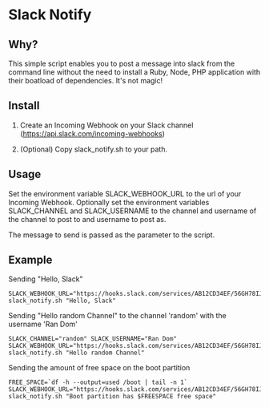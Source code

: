 Slack Notify
============

Why?
----
This simple script enables you to post a message into slack from the command line without the need to install a Ruby, Node, PHP application with their boatload of dependencies. It's not magic!

Install
-------

1. Create an Incoming Webhook on your Slack channel (https://api.slack.com/incoming-webhooks)

2. (Optional) Copy slack_notify.sh to your path.

Usage
-----

Set the environment variable SLACK_WEBHOOK_URL to the url of your Incoming Webhook. Optionally set the environment variables SLACK_CHANNEL and SLACK_USERNAME to the channel and username of the channel to post to and username to post as.

The message to send is passed as the parameter to the script.

Example
-------

Sending "Hello, Slack"

    SLACK_WEBHOOK_URL="https://hooks.slack.com/services/AB12CD34EF/56GH78IJ90/KLMN9876opqr5432stu" slack_notify.sh "Hello, Slack"


Sending "Hello random Channel" to the channel 'random' with the username 'Ran Dom'

    SLACK_CHANNEL="random" SLACK_USERNAME="Ran Dom" SLACK_WEBHOOK_URL="https://hooks.slack.com/services/AB12CD34EF/56GH78IJ90/KLMN9876opqr5432stu" slack_notify.sh "Hello random Channel"


Sending the amount of free space on the boot partition

    FREE_SPACE=`df -h --output=used /boot | tail -n 1` SLACK_WEBHOOK_URL="https://hooks.slack.com/services/AB12CD34EF/56GH78IJ90/KLMN9876opqr5432stu" slack_notify.sh "Boot partition has $FREESPACE free space"

